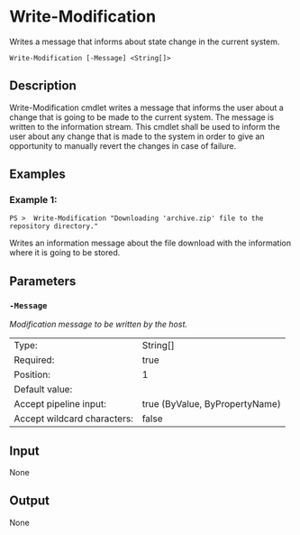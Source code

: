 # Write-Modification

Writes a message that informs about state change in the current system.

```Write-Modification [-Message] <String[]>```

## Description

Write-Modification cmdlet writes a message that informs the user about a change that is going to be made to the current system. The message is written to the information stream. This cmdlet shall be used to inform the user about any change that is made to the system in order to give an opportunity to manually revert the changes in case of failure.

## Examples

### Example 1:

```PS >  Write-Modification "Downloading 'archive.zip' file to the repository directory."```

Writes an information message about the file download with the information where it is going to be stored.

## Parameters

### ```-Message```

*Modification message to be written by the host.*

<table>
  <tr><td>Type:</td><td>String[]</td></tr>
  <tr><td>Required:</td><td>true</td></tr>
  <tr><td>Position:</td><td>1</td></tr>
  <tr><td>Default value:</td><td></td></tr>
  <tr><td>Accept pipeline input:</td><td>true (ByValue, ByPropertyName)</td></tr>
  <tr><td>Accept wildcard characters:</td><td>false</td></tr>
</table>

## Input

None

## Output

None
